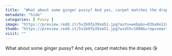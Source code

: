```yaml
---
title:  "What about some ginger pussy? And yes, carpet matches the drapes 😘"
metadate: "hide"
categories: [ Pussy ]
image: "https://preview.redd.it/5v2b9fp39sm51.jpg?auto=webp&s=03ba8e12dc7dfcf286cd0d30a8d6aceb94194e68"
thumb: "https://preview.redd.it/5v2b9fp39sm51.jpg?width=1080&crop=smart&auto=webp&s=db1607dfb15b1aa70e15148a24ab8abaab692592"
visit: ""
---
```

What about some ginger pussy? And yes, carpet matches the drapes 😘
